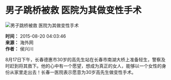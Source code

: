 # 男子跳桥被救 医院为其做变性手术

![男子跳桥被救 医院为其做变性手术](http://images.haiwainet.cn/20150820/1440015040513230.jpg)

**时间：** 2015-08-20 04:03:46  
**来源：** 海外网  
**作者：** 侯兴川  

8月17日下午，长春德惠市30岁的高先生站在长春市南湖大桥上准备轻生，警察及时赶到将其救下。他的心中有一个愿望，想成为真正的女人，能够以一个女性的身份从家里走出去！长春一医院表示愿意为30岁高先生做变性手术。
<!-- tcd_original_link http://news.haiwainet.cn/n/2015/0820/c3541092-29078406-6.html -->

